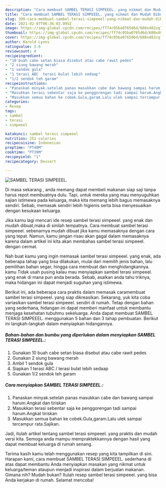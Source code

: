 ```yaml
---
description: "Cara membuat SAMBEL TERASI SIMPEEEL. yang nikmat dan Mudah Dibuat"
title: "Cara membuat SAMBEL TERASI SIMPEEEL. yang nikmat dan Mudah Dibuat"
slug: 399-cara-membuat-sambel-terasi-simpeeel-yang-nikmat-dan-mudah-dibuat
date: 2021-02-07T06:36:03.095Z
image: https://img-global.cpcdn.com/recipes/ff74c05ba0765d6d/680x482cq70/sambel-terasi-simpeeel-foto-resep-utama.jpg
thumbnail: https://img-global.cpcdn.com/recipes/ff74c05ba0765d6d/680x482cq70/sambel-terasi-simpeeel-foto-resep-utama.jpg
cover: https://img-global.cpcdn.com/recipes/ff74c05ba0765d6d/680x482cq70/sambel-terasi-simpeeel-foto-resep-utama.jpg
author: Harold Lyons
ratingvalue: 3.6
reviewcount: 4
recipeingredient:
- "10 buah cabe setan biasa disebut atau cabe rawit pedes"
- "2 siung bawang merah"
- "1 sendok gula"
- "1 terasi ABC  terasi bulat lebih sedaap"
- "1/2 sendok teh garam"
recipeinstructions:
- "Panaskan minyak.setelah panas masukkan cabe dan bawang sampai harum.Angkat dan tiriskan"
- "Masukkan terasi sebentar saja ke penggorengan tadi sampai harum.Angkat tiriskan"
- "Masukkan semua bahan ke cobek.Gula,garam.Lalu ulek sampai tercampur rata.Sajikan."
categories:
- Resep
tags:
- sambel
- terasi
- simpeeel

katakunci: sambel terasi simpeeel 
nutrition: 251 calories
recipecuisine: Indonesian
preptime: "PT40M"
cooktime: "PT39M"
recipeyield: "1"
recipecategory: Dessert

---
```



![SAMBEL TERASI SIMPEEEL.](https://img-global.cpcdn.com/recipes/ff74c05ba0765d6d/680x482cq70/sambel-terasi-simpeeel-foto-resep-utama.jpg)

Di masa  sekarang , anda memang dapat membeli makanan siap saji tanpa harus repot membuatnya dulu. Tapi, untuk mereka yang mau menyuguhkan sajian istimewa pada keluarga, maka kita memang lebih bagus memasaknya sendiri. Sebab, memasak sendiri lebih higienis serta bisa menyesuaikan dengan kesukaan keluarga.

Jika kamu lagi mencari ide resep sambel terasi simpeeel. yang enak dan mudah dibuat,maka di sinilah tempatnya. Cara membuat sambel terasi simpeeel.  sebenarnya mudah dibuat jika kamu memasaknya dengan cara yang tepat. Namun, kamu jangan risau akan gagal dalam memasaknya 
karena dalam artikel ini kita akan membahas sambel terasi simpeeel. dengan cermat.  



Nah buat kamu yang ingin memasak sambel terasi simpeeel. yang enak, ada beberapa tahap yang bisa dilakukan, mulai dari memilih jenis bahan, lalu pemilihan bahan segar, hingga cara membuat dan menghidangkannya. kamu Tidak usah pusing kalau mau menyiapkan sambel terasi simpeeel. yang enak di mana pun anda berada. Sebab, asalkan anda  tahu triknya, maka hidangan ini dapat menjadi suguhan yang istimewa.

Berikut ini, ada beberapa cara praktis  dalam memasak caramembuat sambel terasi simpeeel. yang siap dikreasikan. Sekarang, yuk kita coba variasikan sambel terasi simpeeel. sendiri di rumah. Tetap dengan bahan yang sederhana, hidangan ini dapat memberi manfaat untuk membantu menjaga kesehatan tubuhmu sekeluarga. Anda dapat membuat SAMBEL TERASI SIMPEEEL. menggunakan 5 bahan dan 3 tahap pembuatan. Berikut ini langkah-langkah dalam menyiapkan hidangannya.

<!--inarticleads1-->

##### Bahan-bahan dan bumbu yang diperlukan dalam menyiapkan SAMBEL TERASI SIMPEEEL.:

1. Gunakan 10 buah cabe setan biasa disebut atau cabe rawit pedes
1. Gunakan 2 siung bawang merah
1. Ambil 1 sendok gula
1. Siapkan 1 terasi ABC / terasi bulat lebih sedaap
1. Gunakan 1/2 sendok teh garam




<!--inarticleads2-->

##### Cara menyiapkan SAMBEL TERASI SIMPEEEL.:

1. Panaskan minyak.setelah panas masukkan cabe dan bawang sampai harum.Angkat dan tiriskan
1. Masukkan terasi sebentar saja ke penggorengan tadi sampai harum.Angkat tiriskan
1. Masukkan semua bahan ke cobek.Gula,garam.Lalu ulek sampai tercampur rata.Sajikan.




Jadi, itulah artikel tentang  sambel terasi simpeeel.  yang praktis dan mudah versi kita. Semoga anda mampu mempraktekkannya dengan hasil yang dapat membuat keluarga di rumah senang. 

Terima kasih kamu telah menggunakan resep yang kita tampilkan di sini. Harapan kami, cara membuat  SAMBEL TERASI SIMPEEEL. sederhana di atas dapat membantu Anda menyiapkan masakan yang nikmat untuk keluarga/teman ataupun menjadi inspirasi dalam berjualan makanan. Gimana nih? Mudah bukan? Itulah resep sambel terasi simpeeel. yang bisa Anda kerjakan di rumah. Selamat mencoba!

